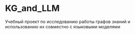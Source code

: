 # KG_and_LLM
Учебный проект по исследованию работы графов знаний и использованию их совместно с языковыми моделями
